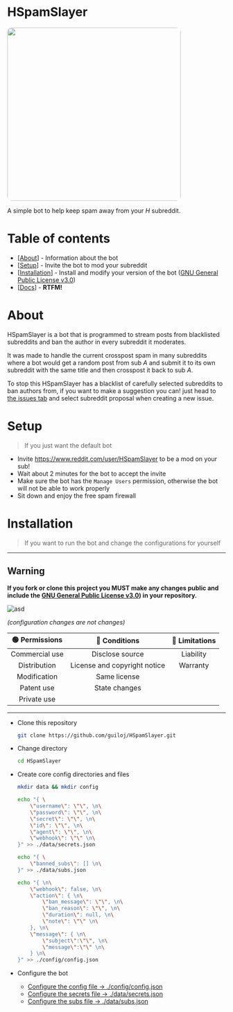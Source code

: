 # HSpamSlayer

<a href="https://www.pixiv.net/en/artworks/59561246"><img style="height: 400px; border-radius: 10px;" class="taiga" src="https://cdn.discordapp.com/attachments/766913349442600971/913633329130115092/59561246_p0_master1200.png"><img></a>

A simple bot to help keep spam away from your _H_ subreddit.

# Table of contents

-   [[About](#about)] - Information about the bot
-   [[Setup](#setup)] - Invite the bot to mod your subreddit
-   [[Installation](#installation)] - Install and modify your version of the bot ([GNU General Public License v3.0](https://www.gnu.org/licenses/gpl-3.0.txt))
-   [[Docs](https://github.com/guiloj/HSpamSlayer/tree/master/doc/)] - **RTFM!**

# About

HSpamSlayer is a bot that is programmed to stream posts from blacklisted subreddits and ban the author in every subreddit it moderates.

It was made to handle the current crosspost spam in many subreddits where a bot would get a random post from sub _A_ and submit it to its own subreddit with the same title and then crosspost it back to sub _A_.

To stop this HSpamSlayer has a blacklist of carefully selected subreddits to ban authors from, if you want to make a suggestion you can! just head to [the issues tab](https://github.com/guiloj/HSpamSlayer/issues) and select subreddit proposal when creating a new issue.

# Setup

> If you just want the default bot

-   Invite https://www.reddit.com/user/HSpamSlayer to be a mod on your sub!
-   Wait about 2 minutes for the bot to accept the invite
-   Make sure the bot has the `Manage Users` permission, otherwise the bot will not be able to work properly
-   Sit down and enjoy the free spam firewall

# Installation

> If you want to run the bot and change the configurations for yourself

---

## Warning

**If you fork or clone this project you MUST make any changes public and include the [GNU General Public License v3.0](https://choosealicense.com/licenses/gpl-3.0/)) in your repository.**

![asd](https://www.gnu.org/graphics/gplv3-with-text-136x68.png)

_(configuration changes are not changes)_

| 🟢 Permissions |        🔵 Conditions         | 🔴 Limitations |
| :------------: | :--------------------------: | :------------: |
| Commercial use |       Disclose source        |   Liability    |
|  Distribution  | License and copyright notice |    Warranty    |
|  Modification  |         Same license         |                |
|   Patent use   |        State changes         |                |
|  Private use   |                              |                |

---

-   Clone this repository
    ```sh
    git clone https://github.com/guiloj/HSpamSlayer.git
    ```
-   Change directory

    ```sh
    cd HSpamSlayer
    ```

-   Create core config directories and files
    ```sh
    mkdir data && mkdir config
    ```
    ```sh
    echo "{ \
        \"username\": \"\", \n\
        \"password\": \"\", \n\
        \"secret\": \"\", \n\
        \"id\": \"\", \n\
        \"agent\": \"\", \n\
        \"webhook\": \"\" \n\
    }" >> ./data/secrets.json
    ```
    ```sh
    echo "{ \
        \"banned_subs\": [] \n\
    }" >> ./data/subs.json
    ```
    ```sh
    echo "{ \n\
        \"webhook\": false, \n\
        \"action\": { \n\
            \"ban_message\": \"\", \n\
            \"ban_reason\": \"\", \n\
            \"duration\": null, \n\
            \"note\": \"\" \n\
        }, \n\
        \"message\": { \n\
            \"subject\":\"\", \n\
            \"message\":\"\" \n\
        } \n\
    }" >> ./config/config.json
    ```
-   Configure the bot
    -   [Configure the config file -> ./config/config.json](https://github.com/guiloj/HSpamSlayer/blob/master/doc/config.md)
    -   [Configure the secrets file -> ./data/secrets.json](https://github.com/guiloj/HSpamSlayer/blob/master/doc/secrets.md)
    -   [Configure the subs file -> ./data/subs.json](https://github.com/guiloj/HSpamSlayer/blob/master/doc/subs.md)
